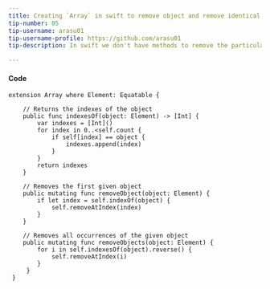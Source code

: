 ```yaml
---
title: Creating `Array` in swift to remove object and remove identical objects.
tip-number: 05
tip-username: arasu01
tip-username-profile: https://github.com/arasu01
tip-description: In swift we don't have methods to remove the particular object, instead we can remove object at index. Here we are using the same concept to identify index of the object and deleting the object.

---
```

#### Code

    extension Array where Element: Equatable {
    
        // Returns the indexes of the object
        public func indexesOf(object: Element) -> [Int] {
            var indexes = [Int]()
            for index in 0..<self.count {
                if self[index] == object {
                    indexes.append(index)
                }
            }
            return indexes
        }
    
        // Removes the first given object
        public mutating func removeObject(object: Element) {
            if let index = self.indexOf(object) {
                self.removeAtIndex(index)
            }
        }
    
        // Removes all occurrences of the given object
        public mutating func removeObjects(object: Element) {
            for i in self.indexesOf(object).reverse() {
                self.removeAtIndex(i)
            }
         }
     }

